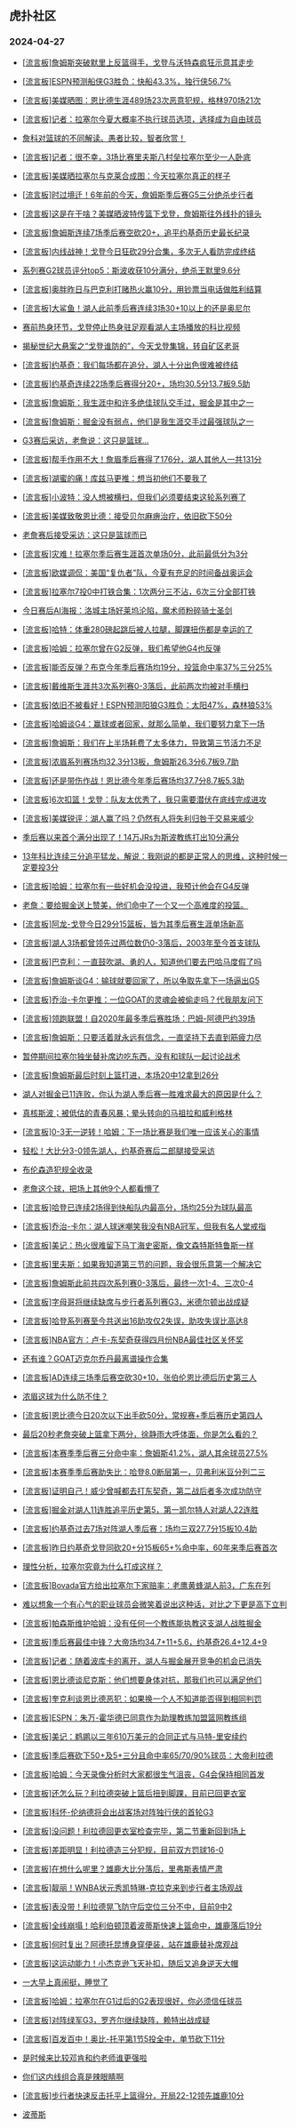 ## 虎扑社区 
### 2024-04-27

+ [[流言板]詹姆斯突破默里上反篮得手，戈登与沃特森疯狂示意其走步](https://bbs.hupu.com/625989125.html)

+ [[流言板]ESPN预测船侠G3胜负：快船43.3%，独行侠56.7%](https://bbs.hupu.com/626002234.html)

+ [[流言板]美媒晒图：恩比德生涯489场23次恶意犯规，格林970场21次](https://bbs.hupu.com/626003801.html)

+ [[流言板]记者：拉塞尔今夏大概率不执行球员选项，选择成为自由球员](https://bbs.hupu.com/626003427.html)

+ [詹科对篮球的不同解读。愚者比较，智者欣赏！](https://bbs.hupu.com/626000439.html)

+ [[流言板]记者：很不幸，3场比赛里夫斯八村垒拉塞尔至少一人卧底](https://bbs.hupu.com/625999937.html)

+ [[流言板]美媒晒拉塞尔与克莱合成图：今天拉塞尔真正的样子](https://bbs.hupu.com/626003589.html)

+ [[流言板]时过境迁！6年前的今天，詹姆斯季后赛G5三分绝杀步行者](https://bbs.hupu.com/625999704.html)

+ [[流言板]这是在干啥？美媒晒波特传篮下戈登，詹姆斯往外线扑的镜头](https://bbs.hupu.com/625998900.html)

+ [[流言板]詹姆斯连续7场季后赛空砍20+，追平约基奇历史最长纪录](https://bbs.hupu.com/626003144.html)

+ [[流言板]内线战神！戈登今日狂砍29分合集，多次无人看防完成终结](https://bbs.hupu.com/625996905.html)

+ [系列赛G2球员评分top5：斯波收获10分满分，绝杀王默里9.6分](https://bbs.hupu.com/626002284.html)

+ [[流言板]奥胖昨日与巴克利打赌热火赢10分，用钞票当电话做胜利结算](https://bbs.hupu.com/626000320.html)

+ [[流言板]大鲨鱼！湖人此前季后赛连续3场30+10以上的还是奥尼尔](https://bbs.hupu.com/625998513.html)

+ [赛前热身环节，戈登停止热身驻足观看湖人主场播放的科比视频](https://bbs.hupu.com/625997817.html)

+ [揭秘世纪大悬案之“戈登谁防的”，今天戈登集锦，转自矿区老哥](https://bbs.hupu.com/625995738.html)

+ [[流言板]约基奇：我们每场都在追分，湖人十分出色很难被终结](https://bbs.hupu.com/625997550.html)

+ [[流言板]约基奇连续22场季后赛得分20+，场均30.5分13.7板9.5助](https://bbs.hupu.com/626003617.html)

+ [[流言板]詹姆斯：我生涯中和许多绝佳球队交手过，掘金是其中之一](https://bbs.hupu.com/625997341.html)

+ [[流言板]詹姆斯：掘金没有弱点，他们是我生涯交手过最强球队之一](https://bbs.hupu.com/625997114.html)

+ [G3赛后采访，老詹说：这只是篮球…](https://bbs.hupu.com/625999378.html)

+ [[流言板]帮手作用不大！詹眉季后赛得了176分，湖人其他人一共131分](https://bbs.hupu.com/626002186.html)

+ [[流言板]湖蜜的痛！库兹马更推：想当初他们不要我了](https://bbs.hupu.com/625996831.html)

+ [[流言板]小波特：没人想被横扫，但我们必须要结束这轮系列赛了](https://bbs.hupu.com/625997158.html)

+ [[流言板]美媒致敬恩比德：接受贝尔麻痹治疗，依旧砍下50分](https://bbs.hupu.com/626003532.html)

+ [老詹赛后接受采访：这只是篮球而已](https://bbs.hupu.com/625996869.html)

+ [[流言板]灾难！拉塞尔季后赛生涯首次单场0分，此前最低分为3分](https://bbs.hupu.com/626004175.html)

+ [[流言板]欧媒调侃：美国“复仇者”队，今夏有充足的时间备战奥运会](https://bbs.hupu.com/625995748.html)

+ [[流言板]拉塞尔7投0中打铁合集：1次两分三不沾，6次三分全部打铁](https://bbs.hupu.com/625996523.html)

+ [今日赛后AI海报：洛城主场好莱坞沦陷，魔术师粉碎骑士圣剑](https://bbs.hupu.com/625998492.html)

+ [[流言板]哈特：体重280磅起跳后被人拉腿，脚踝扭伤都是幸运的了](https://bbs.hupu.com/625997765.html)

+ [[流言板]哈姆：拉塞尔曾在G2反弹，我们希望他G4也反弹](https://bbs.hupu.com/625996947.html)

+ [[流言板]能否反弹？布克今年季后赛场均19分，投篮命中率37%三分25%](https://bbs.hupu.com/626003633.html)

+ [[流言板]戴维斯生涯共3次系列赛0-3落后，此前两次均被对手横扫](https://bbs.hupu.com/626003443.html)

+ [[流言板]依旧不被看好！ESPN预测阳狼G3胜负：太阳47%，森林狼53%](https://bbs.hupu.com/626002275.html)

+ [[流言板]哈姆谈G4：赢球或者回家，就那么简单，我们要努力拿下一场](https://bbs.hupu.com/626002143.html)

+ [[流言板]詹姆斯：我们在上半场耗费了太多体力，导致第三节活力不足](https://bbs.hupu.com/625995918.html)

+ [[流言板]浓眉系列赛场均32.3分13板，詹姆斯26.3分6.7板9.7助](https://bbs.hupu.com/625995767.html)

+ [[流言板]还是带伤作战！恩比德今年季后赛场均37.7分8.7板5.3助](https://bbs.hupu.com/626004182.html)

+ [[流言板]6次扣篮！戈登：队友太优秀了，我只需要潜伏在底线完成进攻](https://bbs.hupu.com/625995870.html)

+ [[流言板]美媒锐评：湖人赢了吗？仍然有人将失利归咎于交易来威少](https://bbs.hupu.com/625995239.html)

+ [季后赛以来首个满分出现了！14万JRs为斯波教练打出10分满分](https://bbs.hupu.com/625995417.html)

+ [13年科比连续三分追平猛龙，解说：我刚说的都是正常人的思维，这种时候一定要投3分](https://bbs.hupu.com/625995213.html)

+ [[流言板]哈姆：拉塞尔有一些好机会没投进，我预计他会在G4反弹](https://bbs.hupu.com/625999985.html)

+ [老詹：要给掘金送上赞美，他们命中了一个又一个高难度的投篮。](https://bbs.hupu.com/625995523.html)

+ [[流言板]阿龙-戈登今日29分15篮板，皆为其季后赛生涯单场新高](https://bbs.hupu.com/625995318.html)

+ [[流言板]湖人3场都曾领先过两位数仍0-3落后，2003年至今首支球队](https://bbs.hupu.com/625995039.html)

+ [[流言板]巴克利：一直鼓吹湖、勇的人，知道他们要去巴哈马度假了吗](https://bbs.hupu.com/625995456.html)

+ [[流言板]詹姆斯谈G4：输球就要回家了，所以争取先拿下一场逼出G5](https://bbs.hupu.com/625995364.html)

+ [[流言板]乔治-卡尔更推：一位GOAT的灵魂会被偷走吗？代我朋友问下](https://bbs.hupu.com/625994826.html)

+ [[流言板]领跑联盟！自2020年最多季后赛胜场：巴姆-阿德巴约39场](https://bbs.hupu.com/626001171.html)

+ [[流言板]詹姆斯：只要活着就永远有信念，一直坚持下去直到筋疲力尽](https://bbs.hupu.com/625995206.html)

+ [暂停期间拉塞尔独坐替补席边吃东西，没有和球队一起讨论战术](https://bbs.hupu.com/625994614.html)

+ [[流言板]詹姆斯最后时刻上篮打进，本场20中12拿到26分](https://bbs.hupu.com/625993019.html)

+ [湖人对掘金已11连败，你认为湖人季后赛一胜难求最大的原因是什么？](https://bbs.hupu.com/625993359.html)

+ [真核斯波；被低估的青春风暴；晕头转向的马祖拉和威利格林](https://bbs.hupu.com/625995721.html)

+ [[流言板]0-3无一逆转！哈姆：下一场比赛是我们唯一应该关心的事情](https://bbs.hupu.com/625994858.html)

+ [轻松！大比分3-0领先湖人，约基奇赛后二郎腿接受采访](https://bbs.hupu.com/625994803.html)

+ [布伦森造犯规全收录](https://bbs.hupu.com/625999589.html)

+ [老詹这个球，把场上其他9个人都看懵了](https://bbs.hupu.com/625994531.html)

+ [[流言板]哈登已连续2场得到快船队内最高分，场均25分为球队最高](https://bbs.hupu.com/626004392.html)

+ [[流言板]乔治-卡尔：湖人球迷嘲笑我没有NBA冠军，但我有名人堂戒指](https://bbs.hupu.com/626004744.html)

+ [[流言板]美记：热火很难留下马丁海史密斯，像文森特斯特鲁斯一样](https://bbs.hupu.com/626004859.html)

+ [[流言板]里夫斯：如果我知道第三节的问题，我会很乐意第一个解决它](https://bbs.hupu.com/626003779.html)

+ [[流言板]詹姆斯此前共四次系列赛0-3落后，最终一次1-4、三次0-4](https://bbs.hupu.com/626004214.html)

+ [[流言板]字母哥将继续缺席与步行者系列赛G3，米德尔顿出战成疑](https://bbs.hupu.com/626004672.html)

+ [[流言板]哈登系列赛至今共送出16助攻仅2失误，助攻失误比高达8](https://bbs.hupu.com/626004572.html)

+ [[流言板]NBA官方：卢卡-东契奇获得四月份NBA最佳社区关怀奖](https://bbs.hupu.com/626004387.html)

+ [还有谁？GOAT迈克尔乔丹最离谱操作合集](https://bbs.hupu.com/625999338.html)

+ [[流言板]AD连续三场季后赛空砍30+10，张伯伦恩比德后历史第三人](https://bbs.hupu.com/626003334.html)

+ [浓眉这球为什么防不住？](https://bbs.hupu.com/625999406.html)

+ [[流言板]恩比德今日20次以下出手砍50分，常规赛+季后赛历史第四人](https://bbs.hupu.com/626004489.html)

+ [最后20秒老詹突破上篮拿下两分，徐静雨大呼体面，你是怎么看的？](https://bbs.hupu.com/625995525.html)

+ [[流言板]本赛季季后赛三分命中率：詹姆斯41.2%，湖人其余球员27.5%](https://bbs.hupu.com/626005235.html)

+ [[流言板]本赛季季后赛助失比：哈登8.0断层第一，贝弗利米豆分列二三](https://bbs.hupu.com/626005128.html)

+ [[流言板]证明自己！威少曾喊都去打东契奇，第二战后者多次成功防守](https://bbs.hupu.com/626004495.html)

+ [[流言板]掘金对湖人11连胜追平历史第5，第一凯尔特人对湖人22连胜](https://bbs.hupu.com/626005093.html)

+ [[流言板]约基奇过去7场对阵湖人季后赛：场均三双27.7分15板10.4助](https://bbs.hupu.com/626005212.html)

+ [[流言板]昨日约基奇戈登同砍20+分15板65+%命中率，60年来季后赛首次](https://bbs.hupu.com/626005018.html)

+ [理性分析，拉塞尔究竟为什么打成这样？](https://bbs.hupu.com/625997336.html)

+ [[流言板]Bovada官方给出拉塞尔下家赔率：老鹰黄蜂湖人前3，广东在列](https://bbs.hupu.com/626005729.html)

+ [难以想象一个有心气的职业球员会微笑着说出这种话，对比之下更是高下立判](https://bbs.hupu.com/626003649.html)

+ [[流言板]帕森斯维护哈姆：没有任何一个教练能执教这支湖人战胜掘金](https://bbs.hupu.com/626005914.html)

+ [[流言板]季后赛最佳中锋？大帝场均34.7+11+5.6，约基奇26.4+12.4+9](https://bbs.hupu.com/626006022.html)

+ [[流言板]记者：随着波库卡的离开，湖人与掘金展开竞争的机会已消失](https://bbs.hupu.com/626006034.html)

+ [[流言板]恩比德谈尼克斯：他们想要身体对抗，那我们也可以满足他们](https://bbs.hupu.com/626005935.html)

+ [[流言板]奎克利谈恩比德恶犯：如果换一个人不知道能否得到相同判罚](https://bbs.hupu.com/626005959.html)

+ [[流言板]ESPN：朱万-霍华德已同意作为助理教练加盟篮网教练组](https://bbs.hupu.com/626006006.html)

+ [[流言板]美记：鹈鹕以三年610万美元的合同正式与马特-里安续约](https://bbs.hupu.com/626005903.html)

+ [[流言板]季后赛砍下50+及5+三分且命中率65/70/90%球员：大帝利拉德](https://bbs.hupu.com/626005978.html)

+ [[流言板]哈姆：今天录像分析时大家都很生气沮丧，G4会保持相同首发](https://bbs.hupu.com/626006063.html)

+ [[流言板]还怎么玩？利拉德突破上篮后扭到脚踝，目前已回更衣室](https://bbs.hupu.com/626006218.html)

+ [[流言板]科怀-伦纳德将会出战客场对阵独行侠的首轮G3](https://bbs.hupu.com/626006427.html)

+ [[流言板]没问题！利拉德回更衣室检查完毕，第二节重新回到场上](https://bbs.hupu.com/626006302.html)

+ [[流言板]差距明显！利拉德造三分犯规，目前双方罚球16-0](https://bbs.hupu.com/626006382.html)

+ [[流言板]在想什么呢里？雄鹿大比分落后，里弗斯表情严肃](https://bbs.hupu.com/626006390.html)

+ [[流言板]靓丽！WNBA状元秀凯特琳-克拉克来到步行者主场观战](https://bbs.hupu.com/626006325.html)

+ [[流言板]表没带！利拉德晃飞防守后空位三分不中，目前9中2](https://bbs.hupu.com/626006444.html)

+ [[流言板]全线崩塌！哈利伯顿顶着波蒂斯快速上篮命中，雄鹿落后19分](https://bbs.hupu.com/626006267.html)

+ [[流言板]何时复出？阿德托昆博身穿便装，站在雄鹿替补席观战](https://bbs.hupu.com/626006111.html)

+ [[流言板]这运动能力！小杰克逊飞天补扣，随后又追身逆天大帽](https://bbs.hupu.com/626006376.html)

+ [一大早上真闹挺，睡觉了](https://bbs.hupu.com/626006135.html)

+ [[流言板]哈姆：拉塞尔在G1过后的G2表现很好，你必须信任球员](https://bbs.hupu.com/626006417.html)

+ [[流言板]对阵绿军G3，罗齐尔继续缺阵，赖特出战成疑](https://bbs.hupu.com/626006185.html)

+ [[流言板]百发百中！奥比-托平第1节5投全中，单节砍下11分](https://bbs.hupu.com/626006282.html)

+ [是时候来比较邓肯和约老师谁更强啦](https://bbs.hupu.com/626005945.html)

+ [你们这内线组合真是辣眼睛啊](https://bbs.hupu.com/626006180.html)

+ [[流言板]步行者快速反击托平上篮得分，开局22-12领先雄鹿10分](https://bbs.hupu.com/626006170.html)

+ [波蒂斯](https://bbs.hupu.com/626006464.html)

